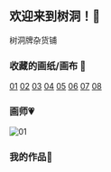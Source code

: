 ## 欢迎来到树洞！:blossom:
树洞牌杂货铺
### 收藏的画纸/画布 :art:
[01](Canvas/01.JPG)	
[02](Canvas/02.JPG)	
[03](Canvas/03.JPG)	
[04](Canvas/04.JPG)	
[05](Canvas/05.JPG)	
[06](Canvas/06.JPG)	
[07](Canvas/07.JPG)	
[08](Canvas/08.JPG)	
### 画师:heartpulse:
![01]([https://raw.github.com/yourName/repositpry/master/yourprojectName/img-folder/test.jpg](https://github.com/wbszhu/Hollow.GitHub.io/blob/41fa64b55642458c565e59fc1bbb9ee961980a33/Canvas/01.JPG)https://github.com/wbszhu/Hollow.GitHub.io/blob/41fa64b55642458c565e59fc1bbb9ee961980a33/Canvas/01.JPG)
### 我的作品:seedling:

